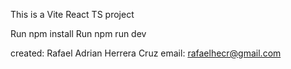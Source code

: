 This is a Vite React TS project

Run npm install
Run npm run dev


created: Rafael Adrian Herrera Cruz
email: rafaelhecr@gmail.com